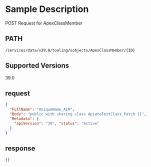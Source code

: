 # Sample Description
POST Request for ApexClassMember

## PATH
```
/services/data/v39.0/tooling/sobjects/ApexClassMember/{ID}
```
## Supported Versions
39.0

## request
```json
{
  "FullName": "UniqueName_ACM",
  "Body": "public with sharing class ApiatoTestClass_Patch {}",
  "Metadata": {
    "apiVersion": "39", "status": "Active"
  }
}
```
## response
```json
{}
```
